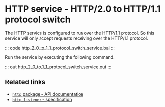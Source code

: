 # HTTP service - HTTP/2.0 to HTTP/1.1 protocol switch

The HTTP service is configured to run over the HTTP/1.1 protocol. So this service will only accept requests receiving over the HTTP/1.1 protocol.  

::: code http_2_0_to_1_1_protocol_switch_service.bal :::

Run the service by executing the following command.

::: out http_2_0_to_1_1_protocol_switch_service.out :::

## Related links
- [`http` package - API documentation](https://lib.ballerina.io/ballerina/http/latest/)
- [`http listener` - specification](https://ballerina.io/spec/http/#21-listener)
